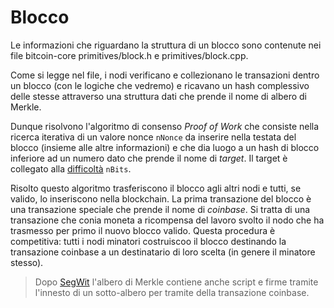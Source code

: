 # Blocco

Le informazioni che riguardano la struttura di un blocco sono contenute nei file bitcoin-core primitives/block.h e primitives/block.cpp.

Come si legge nel file, i nodi verificano e collezionano le transazioni dentro un blocco (con le logiche che vedremo) e ricavano un hash complessivo delle stesse attraverso una struttura dati che prende il nome di albero di Merkle.

Dunque risolvono l'algoritmo di consenso *Proof of Work* che consiste nella ricerca iterativa di un valore nonce `nNonce` da inserire nella testata del blocco (insieme alle altre informazioni) e che dia luogo a un hash di blocco inferiore ad un numero dato che prende il nome di *target*. Il target è collegato alla [difficoltà](./difficolta.md) `nBits`.

Risolto questo algoritmo trasferiscono il blocco agli altri nodi e tutti, se valido, lo inseriscono nella blockchain. La prima transazione del blocco è una transazione speciale che prende il nome di *coinbase*. Si tratta di una transazione che conia moneta a ricompensa del lavoro svolto il nodo che ha trasmesso per primo il nuovo blocco valido. Questa procedura è competitiva: tutti i nodi minatori costruiscoo il blocco destinando la transazione coinbase a un destinatario di loro scelta (in genere il minatore stesso).

> Dopo [SegWit](segregated-witness.md) l'albero di Merkle contiene anche script e firme tramite l'innesto di un sotto-albero per tramite della transazione coinbase.
